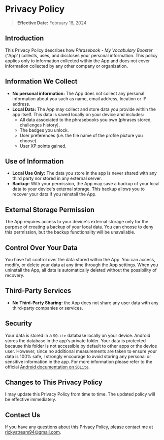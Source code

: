# Privacy Policy

> **Effective Date:** February 18, 2024

## Introduction

This Privacy Policy describes how _Phrasebook - My Vocabulary Booster_ ("App") collects, uses, and discloses your personal information. This policy applies only to information collected within the App and does not cover information collected by any other company or organization.

## Information We Collect

* **No personal information:** The App does not collect any personal information about you such as name, email address, location or IP address.
* **Local Data:** The App may collect and store data you provide within the app itself. This data is saved locally on your device and includes:
  * All data associated to the phrasebooks you own (phrases stored, challenges history).
  * The badges you unlock.
  * User preferences (i.e. the file name of the profile picture you choose).
  * User XP points gained.

## Use of Information

* **Local Use Only:** The data you store in the app is never shared with any third party nor stored in any external server.
* **Backup:** With your permission, the App may save a backup of your local data to your device's external storage. This backup allows you to recover your data if you reinstall the App.

## External Storage Permission

The App requires access to your device's external storage only for the purpose of creating a backup of your local data. You can choose to deny this permission, but the backup functionality will be unavailable.

## Control Over Your Data

You have full control over the data stored within the App. You can access, modify, or delete your data at any time through the App settings. When you uninstall the App, all data is automatically deleted without the possibility of recovery.

## Third-Party Services

* **No Third-Party Sharing:** the App does not share any user data with any third-party companies or services.

## Security

Your data is stored in a `SQLite` database locally on your device. Android stores the database in the app's private folder. Your data is protected because this folder is not accessible by default to other apps or the device user.
However, since no additional measurements are taken to ensure your data is 100% safe, I strongly encourage to avoid storing any personal or sensitive information in the app.
For more information please refer to the official [Android documentation on `SQLite`](https://developer.android.com/training/data-storage/sqlite).

## Changes to This Privacy Policy

I may update this Privacy Policy from time to time. The updated policy will be effective immediately.

## Contact Us

If you have any questions about this Privacy Policy, please contact me at [rickystream94@gmail.com](mailto:rickystream94@gmail.com).
